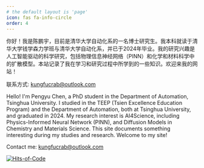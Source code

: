 ```yaml
---
# the default layout is 'page'
icon: fas fa-info-circle
order: 4
---
```


你好！我是陈鹏宇，目前是清华大学自动化系的一名博士研究生。我本科就读于清华大学钱学森力学班与清华大学自动化系，并已于2024年毕业。我的研究兴趣是人工智能驱动的科学研究，包括物理信息神经网络（PINN）和化学和材料科学中的扩散模型。本站记录了我在学习和研究过程中所学到的一些知识。欢迎来我的网站！

联系方式: [kungfucrab@outlook.com](mailto:kungfucrab@outlook.com)

Hello! I'm Pengyu Chen, a PhD student in the Department of Automation, Tsinghua University. I studied in the TEEP (Tsien Excellence Education Program) and the Department of Automation, both at Tsinghua University, and graduated in 2024. My research interest is AI4Science, including Physics-Informed Neural Network (PINN), and Diffusion Models in Chemistry and Materials Science. This site documents something interesting during my studies and research. Welcome to my site!

Contact me: [kungfucrab@outlook.com](mailto:kungfucrab@outlook.com)

[![Hits-of-Code](https://hitsofcode.com/github/kungfu-crab/kungfu-crab.github.io?branch=main)](https://hitsofcode.com/github/kungfu-crab/kungfu-crab.github.io/view?branch=main)
